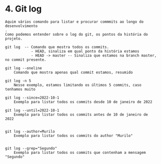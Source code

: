 # 4. Git log
    Aquim vários comando para listar e procurar commmits ao longo do desenvolvimento
    .
    Como podemos entender sobre o log do git, os pontos da história do projeto.

    git log  -- Comando que mostra todos os commits.
                - HEAD, sinaliza em qual ponto da história estamos
                - HEAD -> master -- Sinaliza que estamos na branch master, no commit presente.

    git log --oneline
        Comando que mostra apenas qual commit estamos, resumido

    git log -n 5
        Nesse exemplo, estamos limitando os últimos 5 commits, caso tenhamos muito

    git log --since=2022-10-1
        Exemplo para listar todos os commits desde 10 de janeiro de 2022

    git log --until=2022-10-1
        Exemplo para listar todos os commits antes de 10 de janeiro de 2022


    git log --author=Murilo
        Exemplo para listar todos os commits do author "Murilo"


    git log --grep="Segundo"
        Exemplo para listar todos os commits que contenham a mensagem "Segundo"